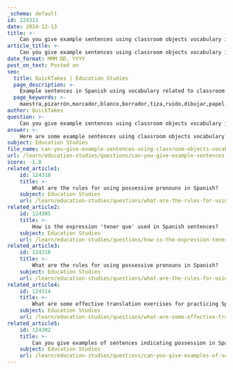 ```yaml
---
_schema: default
id: 124311
date: 2024-12-13
title: >-
    Can you give example sentences using classroom objects vocabulary in Spanish?
article_title: >-
    Can you give example sentences using classroom objects vocabulary in Spanish?
date_format: MMM DD, YYYY
post_on_text: Posted on
seo:
  title: QuickTakes | Education Studies
  page_description: >-
    Example sentences in Spanish using vocabulary related to classroom objects, demonstrating their context and usage.
  page_keywords: >-
    maestra,pizarrón,marcador,blanco,borrador,tiza,ruido,dibujar,papel,pegamento,fotos,cuaderno,pupitre,ventana,lápiz,color,estuche,reloj,hora,clase,apuntes
author: QuickTakes
question: >-
    Can you give example sentences using classroom objects vocabulary in Spanish?
answer: >-
    Here are some example sentences using classroom objects vocabulary in Spanish:\n\n1. **La maestra escribe en el pizarrón.**  \n   (The teacher writes on the whiteboard.)\n\n2. **Uso un marcador verde para escribir en la pizarra blanca.**  \n   (I use a green marker to write on the whiteboard.)\n\n3. **Necesito el borrador para limpiar la pizarra.**  \n   (I need the eraser to clean the board.)\n\n4. **La tiza blanca hace ruido al escribir en el pizarrón.**  \n   (The white chalk makes noise when writing on the board.)\n\n5. **Los marcadores son para dibujar en papel.**  \n   (The markers are for drawing on paper.)\n\n6. **Uso pegamento para pegar las fotos en mi cuaderno.**  \n   (I use glue to stick the photos in my notebook.)\n\n7. **El pupitre está al lado de la ventana.**  \n   (The desk is next to the window.)\n\n8. **El lápiz de color está en mi estuche.**  \n   (The colored pencil is in my pencil case.)\n\n9. **El reloj marca la hora de la clase.**  \n   (The clock shows the time for class.)\n\n10. **El cuaderno es para tomar apuntes.**  \n    (The notebook is for taking notes.)\n\nThese sentences incorporate various classroom objects and demonstrate their use in context.
subject: Education Studies
file_name: can-you-give-example-sentences-using-classroom-objects-vocabulary-in-spanish.md
url: /learn/education-studies/questions/can-you-give-example-sentences-using-classroom-objects-vocabulary-in-spanish
score: -1.0
related_article1:
    id: 124318
    title: >-
        What are the rules for using possessive pronouns in Spanish?
    subject: Education Studies
    url: /learn/education-studies/questions/what-are-the-rules-for-using-possessive-pronouns-in-spanish
related_article2:
    id: 124305
    title: >-
        How is the expression 'tener que' used in Spanish sentences?
    subject: Education Studies
    url: /learn/education-studies/questions/how-is-the-expression-tener-que-used-in-spanish-sentences
related_article3:
    id: 124318
    title: >-
        What are the rules for using possessive pronouns in Spanish?
    subject: Education Studies
    url: /learn/education-studies/questions/what-are-the-rules-for-using-possessive-pronouns-in-spanish
related_article4:
    id: 124314
    title: >-
        What are some effective translation exercises for practicing Spanish sentence construction?
    subject: Education Studies
    url: /learn/education-studies/questions/what-are-some-effective-translation-exercises-for-practicing-spanish-sentence-construction
related_article5:
    id: 124302
    title: >-
        Can you give examples of sentences indicating possession in Spanish?
    subject: Education Studies
    url: /learn/education-studies/questions/can-you-give-examples-of-sentences-indicating-possession-in-spanish
---
```


&nbsp;